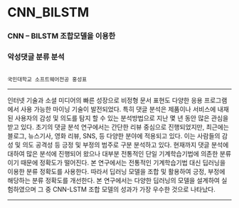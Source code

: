# CNN_BILSTM



### CNN – BILSTM 조합모델을 이용한 
### 악성댓글 분류 분석



                                                                         국민대학교 소프트웨어전공 홍성표
------------------------------------------------------------------------------------------------------------------------ 

인터넷 기술과 소셜 미디어의 빠른 성장으로 비정형 문서 표현도 다양한 응용 프로그램에서 사용 가능한 마이닝 기술이 발전되었다. 특히 댓글 분석은 제품이나 
서비스에 내재된 사용자의 감성 및 의도를 탐지 할 수 있는 분석방법으로 지난 몇 년 동안 많은 관심을 받고 있다. 초기의 댓글 분석 연구에서는 간단한 리뷰
중심으로 진행되었지만, 최근에는 블로그, 뉴스기사, 영화 리뷰, SNS, 등 다양한 분야에 적용되고 있다. 이는 사람들의 감성 및 의도 공격성 등 긍정 및 
부정의 범주로 구분 분석하고 있다. 현재까지 댓글 분석에 대하여 많은 분석에 진행되어 왔으나 대부분 전통적인 단일 기계학습기법에 의존한 분류이기 때문에
정확도가 떨어진다. 본 연구에서는 전통적인 기계학습기법 대신 딥러닝을 이용한 분류 정확도를 사용한다. 따라서 딥러닝 모델을 조합 및 활용하여 긍정, 부정에
해당하는 분류 정확도를 개선한다. 본 연구에서는 다양한 딥러닝의 모델을 설계하여 실험하였으며 그 중 CNN-LSTM 조합 모델의 성과가 가장 우수한 것으로 나타났다.

-----------------------------------------------------------------------------------------------------------------------

